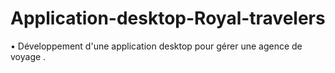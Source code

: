 # Application-desktop-Royal-travelers
• Développement d'une application desktop pour gérer une agence de voyage . 
